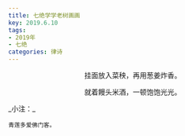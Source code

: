 ```yaml
---
title: 七绝学学老树画画
key: 2019.6.10
tags: 
- 2019年 
- 七绝
categories: 律诗
---
```


<p align="center">挂面放入菜秧，再用葱姜炸香。
</p>
<p align="center">就着饅头米酒，一顿饱饱光光。
</p>
_小注：_

```
青莲多爱佛门客。
```